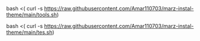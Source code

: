 bash <( curl -s https://raw.githubusercontent.com/Amar110703/marz-instal-theme/main/tools.sh)


bash <( curl -s https://raw.githubusercontent.com/Amar110703/marz-instal-theme/main/tes.sh)
